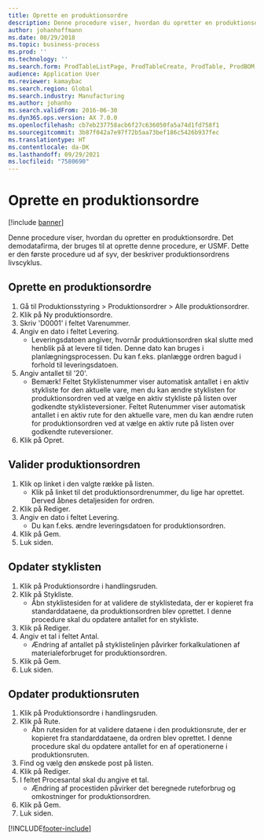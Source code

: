 ```yaml
---
title: Oprette en produktionsordre
description: Denne procedure viser, hvordan du opretter en produktionsordre.
author: johanhoffmann
ms.date: 08/29/2018
ms.topic: business-process
ms.prod: ''
ms.technology: ''
ms.search.form: ProdTableListPage, ProdTableCreate, ProdTable, ProdBOM, ProdRoute, ProdJournalCreate
audience: Application User
ms.reviewer: kamaybac
ms.search.region: Global
ms.search.industry: Manufacturing
ms.author: johanho
ms.search.validFrom: 2016-06-30
ms.dyn365.ops.version: AX 7.0.0
ms.openlocfilehash: cb7eb237758acb6f27c636050fa5a74d1fd758f1
ms.sourcegitcommit: 3b87f042a7e97f72b5aa73bef186c5426b937fec
ms.translationtype: HT
ms.contentlocale: da-DK
ms.lasthandoff: 09/29/2021
ms.locfileid: "7580690"
---
```

# <a name="create-a-production-order"></a>Oprette en produktionsordre

[!include [banner](../../includes/banner.md)]

Denne procedure viser, hvordan du opretter en produktionsordre. Det demodatafirma, der bruges til at oprette denne procedure, er USMF. Dette er den første procedure ud af syv, der beskriver produktionsordrens livscyklus.


## <a name="create-a-production-order"></a>Oprette en produktionsordre
1. Gå til Produktionsstyring > Produktionsordrer > Alle produktionsordrer.
2. Klik på Ny produktionsordre.
3. Skriv 'D0001' i feltet Varenummer.
4. Angiv en dato i feltet Levering.
    * Leveringsdatoen angiver, hvornår produktionsordren skal slutte med henblik på at levere til tiden. Denne dato kan bruges i planlægningsprocessen. Du kan f.eks. planlægge ordren bagud i forhold til leveringsdatoen.  
5. Angiv antallet til '20'.
    * Bemærk! Feltet Styklistenummer viser automatisk antallet i en aktiv stykliste for den aktuelle vare, men du kan ændre styklisten for produktionsordren ved at vælge en aktiv stykliste på listen over godkendte styklisteversioner.    Feltet Rutenummer viser automatisk antallet i en aktiv rute for den aktuelle vare, men du kan ændre ruten for produktionsordren ved at vælge en aktiv rute på listen over godkendte ruteversioner.  
6. Klik på Opret.

## <a name="validate-the-production-order"></a>Valider produktionsordren
1. Klik op linket i den valgte række på listen.
    * Klik på linket til det produktionsordrenummer, du lige har oprettet. Derved åbnes detaljesiden for ordren.  
2. Klik på Rediger.
3. Angiv en dato i feltet Levering.
    * Du kan f.eks. ændre leveringsdatoen for produktionsordren.  
4. Klik på Gem.
5. Luk siden.

## <a name="update-the-bom"></a>Opdater styklisten
1. Klik på Produktionsordre i handlingsruden.
2. Klik på Stykliste.
    * Åbn styklistesiden for at validere de styklistedata, der er kopieret fra standarddataene, da produktionsordren blev oprettet. I denne procedure skal du opdatere antallet for en stykliste.  
3. Klik på Rediger.
4. Angiv et tal i feltet Antal.
    * Ændring af antallet på styklistelinjen påvirker forkalkulationen af materialeforbruget for produktionsordren.  
5. Klik på Gem.
6. Luk siden.

## <a name="update-the-production-route"></a>Opdater produktionsruten
1. Klik på Produktionsordre i handlingsruden.
2. Klik på Rute.
    * Åbn rutesiden for at validere dataene i den produktionsrute, der er kopieret fra standarddataene, da ordren blev oprettet. I denne procedure skal du opdatere antallet for en af operationerne i produktionsruten.  
3. Find og vælg den ønskede post på listen.
4. Klik på Rediger.
5. I feltet Procesantal skal du angive et tal.
    * Ændring af procestiden påvirker det beregnede ruteforbrug og omkostninger for produktionsordren.  
6. Klik på Gem.
7. Luk siden.



[!INCLUDE[footer-include](../../../includes/footer-banner.md)]